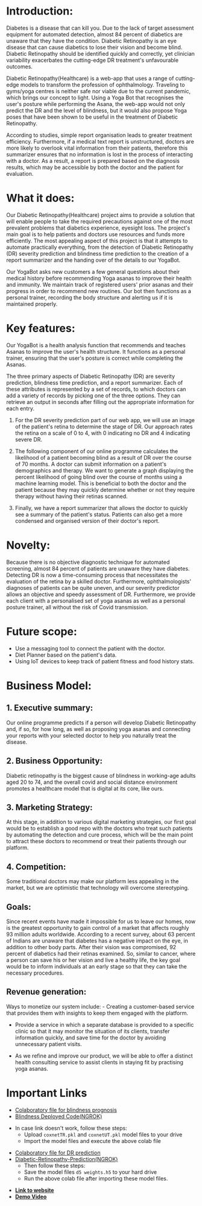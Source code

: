 # Introduction:
Diabetes is a disease that can kill you. Due to the lack of target assessment equipment for automated detection, almost 84 percent of diabetics are unaware that they have the condition. Diabetic Retinopathy is an eye disease that can cause diabetics to lose their vision and become blind. Diabetic Retinopathy should be identified quickly and correctly, yet clinician variability exacerbates the cutting-edge DR treatment's unfavourable outcomes.

Diabetic Retinopathy(Healthcare) is a web-app that uses a range of cutting-edge models to transform the profession of ophthalmology. Traveling to gyms/yoga centres is neither safe nor viable due to the current pandemic, which brings our concept to light. Using a Yoga Bot that recognises the user's posture while performing the Asana, the web-app would not only predict the DR and the level of blindness, but it would also propose Yoga poses that have been shown to be useful in the treatment of Diabetic Retinopathy.

According to studies, simple report organisation leads to greater treatment efficiency. Furthermore, if a medical text report is unstructured, doctors are more likely to overlook vital information from their patients, therefore this summarizer ensures that no information is lost in the process of interacting with a doctor. As a result, a report is prepared based on the diagnosis results, which may be accessible by both the doctor and the patient for evaluation.

# What it does:
Our Diabetic Retinopathy(Healthcare) project aims to provide a solution that will enable people to take the required precautions against one of the most prevalent problems that diabetics experience, eyesight loss. The project's main goal is to help patients and doctors use resources and funds more efficiently. The most appealing aspect of this project is that it attempts to automate practically everything, from the detection of Diabetic Retinopathy (DR) severity prediction and blindness time prediction to the creation of a report summarizer and the handing over of the details to our YogaBot.

Our YogaBot asks new customers a few general questions about their medical history before recommending Yoga asanas to improve their health and immunity. We maintain track of registered users' prior asanas and their progress in order to recommend new routines. Our bot then functions as a personal trainer, recording the body structure and alerting us if it is maintained properly.

# Key features:

Our YogaBot is a health analysis function that recommends and teaches Asanas to improve the user's health structure. It functions as a personal trainer, ensuring that the user's posture is correct while completing the Asanas.

The three primary aspects of Diabetic Retinopathy (DR) are severity prediction, blindness time prediction, and a report summarizer. Each of these attributes is represented by a set of records, to which doctors can add a variety of records by picking one of the three options. They can retrieve an output in seconds after filling out the appropriate information for each entry.

1. For the DR severity prediction part of our web app, we will use an image of the patient's retina to determine the stage of DR. Our approach rates the retina on a scale of 0 to 4, with 0 indicating no DR and 4 indicating severe DR.

2. The following component of our online programme calculates the likelihood of a patient becoming blind as a result of DR over the course of 70 months. A doctor can submit information on a patient's demographics and therapy. We want to generate a graph displaying the percent likelihood of going blind over the course of months using a machine learning model. This is beneficial to both the doctor and the patient because they may quickly determine whether or not they require therapy without having their retinas scanned.

3. Finally, we have a report summarizer that allows the doctor to quickly see a summary of the patient's status. Patients can also get a more condensed and organised version of their doctor's report.

# Novelty:
Because there is no objective diagnostic technique for automated screening, almost 84 percent of patients are unaware they have diabetes. Detecting DR is now a time-consuming process that necessitates the evaluation of the retina by a skilled doctor. Furthermore, ophthalmologists' diagnoses of patients can be quite uneven, and our severity predictor allows an objective and speedy assessment of DR. Furthermore, we provide each client with a personalised set of yoga asanas as well as a personal posture trainer, all without the risk of Covid transmission.

# Future scope:
- Use a messaging tool to connect the patient with the doctor.
- Diet Planner based on the patient's data.
- Using IoT devices to keep track of patient fitness and food history stats.

# Business Model:

## 1. Executive summary: 
Our online programme predicts if a person will develop Diabetic Retinopathy and, if so, for how long, as well as proposing yoga asanas and connecting your reports with your selected doctor to help you naturally treat the disease.

## 2. Business Opportunity: 
Diabetic retinopathy is the biggest cause of blindness in working-age adults aged 20 to 74, and the overall covid and social distance environment promotes a healthcare model that is digital at its core, like ours.

## 3. Marketing Strategy: 
At this stage, in addition to various digital marketing strategies, our first goal would be to establish a good repo with the doctors who treat such patients by automating the detection and cure process, which will be the main point to attract these doctors to recommend or treat their patients through our platform.

## 4. Competition: 
Some traditional doctors may make our platform less appealing in the market, but we are optimistic that technology will overcome stereotyping.

## Goals: 
Since recent events have made it impossible for us to leave our homes, now is the greatest opportunity to gain control of a market that affects roughly 93 million adults worldwide. According to a recent survey, about 63 percent of Indians are unaware that diabetes has a negative impact on the eye, in addition to other body parts. After their vision was compromised, 92 percent of diabetics had their retinas examined. So, similar to cancer, where a person can save his or her vision and live a healthy life, the key goal would be to inform individuals at an early stage so that they can take the necessary procedures.

## Revenue generation: 
Ways to monetize our system include: - Creating a customer-based service that provides them with insights to keep them engaged with the platform.

- Provide a service in which a separate database is provided to a specific clinic so that it may monitor the situation of its clients, transfer information quickly, and save time for the doctor by avoiding unnecessary patient visits.

- As we refine and improve our product, we will be able to offer a distinct health consulting service to assist clients in staying fit by practising yoga asanas.

# Important Links 
- [Colaboratory file for blindness prognosis](https://colab.research.google.com/drive/1ZYCiKwTzFD6Jwu2VyxBS42mLqRS1x0Mb?usp=sharing)
- [Blindness Deployed Code(NGROK)](https://colab.research.google.com/drive/1gNqGtGATPIklXvfptHzz2-4sDzFU-k66?usp=sharing)
<!--   * Last Working Local Proxy Link: [Blindness Prognosis](http://c5e0d3d249fe.ngrok.io/) -->
  * In case link doesn't work, follow these steps: 
    - Upload `coxnetTR.pkl` and `coxnetUT.pkl` model files to your drive 
    - Import the model files and execute the above colab file
- [Colaboratory file for DR prediction](https://colab.research.google.com/drive/1Lo_kXwBiREveQ-P584Vp4HUyXm8vBmz4?usp=sharing)
- [Diabetic-Retinopathy-Prediction(NGROK)](https://colab.research.google.com/drive/19jGOLhsaLr_ERiFcE1siSdyaGQpHxg4A?usp=sharing)
  * Then follow these steps:  
   - Save the model files `d5 weights.h5` to your hard drive 
   - Run the above colab file after importing these model files.
   
<strong>  
 
- [Link to website](https://visara.herokuapp.com/)
- [Demo Video](https://drive.google.com/file/d/1ISOnZTjTtLT8dO23ZqM5Xpd4KPn4S8Oc/view?usp=sharing)

</strong> 

